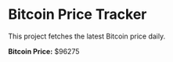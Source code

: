 # Bitcoin Price Tracker

This project fetches the latest Bitcoin price daily.

**Bitcoin Price:** $96275
